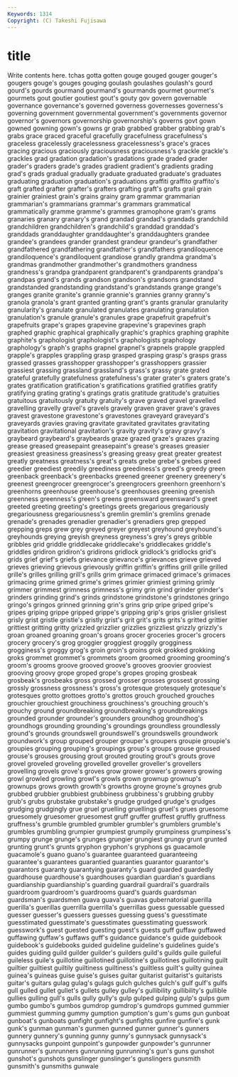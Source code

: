 ```yaml
---
Keywords: 1314 
Copyright: (C) Takeshi Fujisawa
---
```


# title

Write contents here.
tchas gotta gotten gouge gouged gouger gouger's
gougers gouge's gouges gouging goulash goulashes goulash's gourd gourd's gourds
gourmand gourmand's gourmands gourmet gourmet's gourmets gout goutier goutiest gout's
gouty gov govern governable governance governance's governed governess governesses governess's
governing government governmental government's governments governor governor's governors governorship governorship's
governs govt gown gowned gowning gown's gowns gr grab grabbed
grabber grabbing grab's grabs grace graced graceful gracefully gracefulness gracefulness's
graceless gracelessly gracelessness gracelessness's grace's graces gracing gracious graciously graciousness
graciousness's grackle grackle's grackles grad gradation gradation's gradations grade graded
grader grader's graders grade's grades gradient gradient's gradients grading grad's
grads gradual gradually graduate graduated graduate's graduates graduating graduation graduation's
graduations graffiti graffito graffito's graft grafted grafter grafter's grafters grafting
graft's grafts grail grain grainier grainiest grain's grains grainy gram
grammar grammarian grammarian's grammarians grammar's grammars grammatical grammatically gramme gramme's
grammes gramophone gram's grams granaries granary granary's grand grandad grandad's
grandads grandchild grandchildren grandchildren's grandchild's granddad granddad's granddads granddaughter granddaughter's
granddaughters grandee grandee's grandees grander grandest grandeur grandeur's grandfather grandfathered
grandfathering grandfather's grandfathers grandiloquence grandiloquence's grandiloquent grandiose grandly grandma grandma's
grandmas grandmother grandmother's grandmothers grandness grandness's grandpa grandparent grandparent's grandparents
grandpa's grandpas grand's grands grandson grandson's grandsons grandstand grandstanded grandstanding
grandstand's grandstands grange grange's granges granite granite's grannie grannie's grannies
granny granny's granola granola's grant granted granting grant's grants granular
granularity granularity's granulate granulated granulates granulating granulation granulation's granule granule's
granules grape grapefruit grapefruit's grapefruits grape's grapes grapevine grapevine's grapevines
graph graphed graphic graphical graphically graphic's graphics graphing graphite graphite's
graphologist graphologist's graphologists graphology graphology's graph's graphs grapnel grapnel's grapnels
grapple grappled grapple's grapples grappling grasp grasped grasping grasp's grasps
grass grassed grasses grasshopper grasshopper's grasshoppers grassier grassiest grassing grassland
grassland's grass's grassy grate grated grateful gratefully gratefulness gratefulness's grater
grater's graters grate's grates gratification gratification's gratifications gratified gratifies gratify
gratifying grating grating's gratings gratis gratitude gratitude's gratuities gratuitous gratuitously
gratuity gratuity's grave graved gravel gravelled gravelling gravelly gravel's gravels
gravely graven graver grave's graves gravest gravestone gravestone's gravestones graveyard
graveyard's graveyards gravies graving gravitate gravitated gravitates gravitating gravitation gravitational
gravitation's gravity gravity's gravy gravy's graybeard graybeard's graybeards graze grazed
graze's grazes grazing grease greased greasepaint greasepaint's grease's greases greasier
greasiest greasiness greasiness's greasing greasy great greater greatest greatly greatness
greatness's great's greats grebe grebe's grebes greed greedier greediest greedily
greediness greediness's greed's greedy green greenback greenback's greenbacks greened greener
greenery greenery's greenest greengrocer greengrocer's greengrocers greenhorn greenhorn's greenhorns greenhouse
greenhouse's greenhouses greening greenish greenness greenness's green's greens greensward greensward's
greet greeted greeting greeting's greetings greets gregarious gregariously gregariousness gregariousness's
gremlin gremlin's gremlins grenade grenade's grenades grenadier grenadier's grenadiers grep
grepped grepping greps grew grey greyed greyer greyest greyhound greyhound's
greyhounds greying greyish greyness greyness's grey's greys gribble gribbles grid
griddle griddlecake griddlecake's griddlecakes griddle's griddles gridiron gridiron's gridirons gridlock
gridlock's gridlocks grid's grids grief grief's griefs grievance grievance's grievances
grieve grieved grieves grieving grievous grievously griffin griffin's griffins grill
grille grilled grille's grilles grilling grill's grills grim grimace grimaced
grimace's grimaces grimacing grime grimed grime's grimes grimier grimiest griming
grimly grimmer grimmest grimness grimness's grimy grin grind grinder grinder's
grinders grinding grind's grinds grindstone grindstone's grindstones gringo gringo's gringos
grinned grinning grin's grins grip gripe griped gripe's gripes griping
grippe gripped grippe's gripping grip's grips grislier grisliest grisly grist
gristle gristle's gristly grist's grit grit's grits grits's gritted grittier
grittiest gritting gritty grizzled grizzlier grizzlies grizzliest grizzly grizzly's groan
groaned groaning groan's groans grocer groceries grocer's grocers grocery grocery's
grog groggier groggiest groggily grogginess grogginess's groggy grog's groin groin's
groins grok grokked grokking groks grommet grommet's grommets groom groomed
grooming grooming's groom's grooms groove grooved groove's grooves groovier grooviest
grooving groovy grope groped grope's gropes groping grosbeak grosbeak's grosbeaks
gross grossed grosser grosses grossest grossing grossly grossness grossness's gross's
grotesque grotesquely grotesque's grotesques grotto grottoes grotto's grottos grouch grouched
grouches grouchier grouchiest grouchiness grouchiness's grouching grouch's grouchy ground groundbreaking
groundbreaking's groundbreakings grounded grounder grounder's grounders groundhog groundhog's groundhogs grounding
grounding's groundings groundless groundlessly ground's grounds groundswell groundswell's groundswells groundwork
groundwork's group grouped grouper grouper's groupers groupie groupie's groupies grouping
grouping's groupings group's groups grouse groused grouse's grouses grousing grout
grouted grouting grout's grouts grove grovel groveled groveling grovelled groveller
groveller's grovellers grovelling grovels grove's groves grow grower grower's growers
growing growl growled growling growl's growls grown grownup grownup's grownups
grows growth growth's growths groyne groyne's groynes grub grubbed grubbier
grubbiest grubbiness grubbiness's grubbing grubby grub's grubs grubstake grubstake's grudge
grudged grudge's grudges grudging grudgingly grue gruel gruelling gruellings gruel's
grues gruesome gruesomely gruesomer gruesomest gruff gruffer gruffest gruffly gruffness
gruffness's grumble grumbled grumbler grumbler's grumblers grumble's grumbles grumbling grumpier
grumpiest grumpily grumpiness grumpiness's grumpy grunge grunge's grunges grungier grungiest
grungy grunt grunted grunting grunt's grunts gryphon gryphon's gryphons gs
guacamole guacamole's guano guano's guarantee guaranteed guaranteeing guarantee's guarantees guarantied
guaranties guarantor guarantor's guarantors guaranty guarantying guaranty's guard guarded guardedly
guardhouse guardhouse's guardhouses guardian guardian's guardians guardianship guardianship's guarding guardrail
guardrail's guardrails guardroom guardroom's guardrooms guard's guards guardsman guardsman's guardsmen
guava guava's guavas gubernatorial guerilla guerilla's guerillas guerrilla guerrilla's guerrillas
guess guessable guessed guesser guesser's guessers guesses guessing guess's guesstimate
guesstimated guesstimate's guesstimates guesstimating guesswork guesswork's guest guested guesting guest's
guests guff guffaw guffawed guffawing guffaw's guffaws guff's guidance guidance's
guide guidebook guidebook's guidebooks guided guideline guideline's guidelines guide's guides
guiding guild guilder guilder's guilders guild's guilds guile guileful guileless
guile's guillotine guillotined guillotine's guillotines guillotining guilt guiltier guiltiest guiltily
guiltiness guiltiness's guiltless guilt's guilty guinea guinea's guineas guise guise's
guises guitar guitarist guitarist's guitarists guitar's guitars gulag gulag's gulags
gulch gulches gulch's gulf gulf's gulfs gull gulled gullet gullet's
gullets gulley gulley's gullibility gullibility's gullible gullies gulling gull's gulls
gully gully's gulp gulped gulping gulp's gulps gum gumbo gumbo's
gumbos gumdrop gumdrop's gumdrops gummed gummier gummiest gumming gummy gumption
gumption's gum's gums gun gunboat gunboat's gunboats gunfight gunfight's gunfights
gunfire gunfire's gunk gunk's gunman gunman's gunmen gunned gunner gunner's
gunners gunnery gunnery's gunning gunny gunny's gunnysack gunnysack's gunnysacks gunpoint
gunpoint's gunpowder gunpowder's gunrunner gunrunner's gunrunners gunrunning gunrunning's gun's guns
gunshot gunshot's gunshots gunslinger gunslinger's gunslingers gunsmith gunsmith's gunsmiths gunwale
